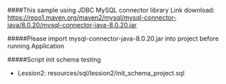 ####This sample using JDBC MySQL connector library
Link download: https://repo1.maven.org/maven2/mysql/mysql-connector-java/8.0.20/mysql-connector-java-8.0.20.jar

#####Please import mysql-connector-java-8.0.20.jar into project before running Application

#####Script init schema testing
- Lession2:
resources/sql/lession2/init_schema_project.sql